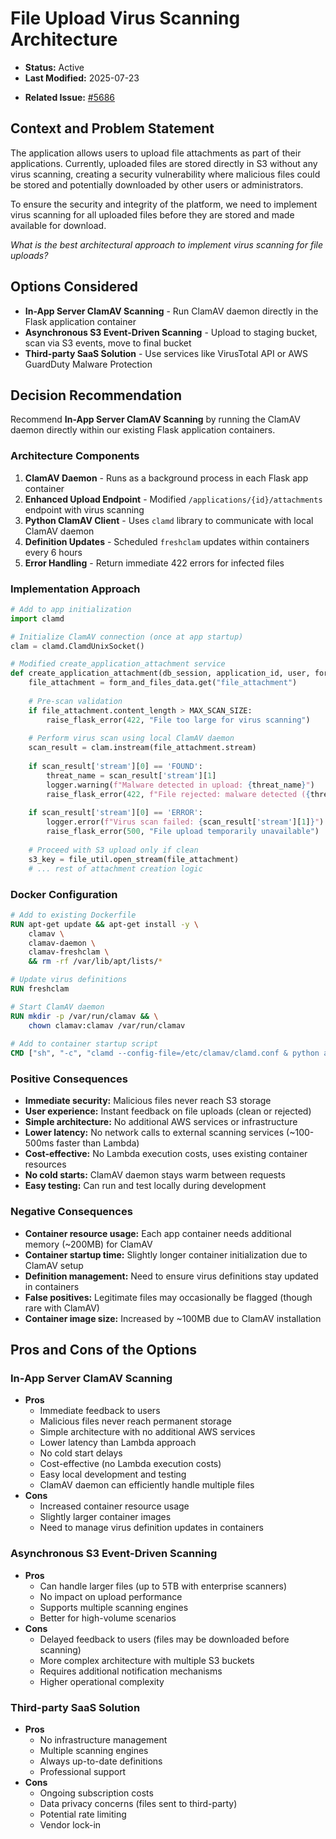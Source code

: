 # File Upload Virus Scanning Architecture

- **Status:** Active
- **Last Modified:** 2025-07-23
* **Related Issue:** [#5686](https://github.com/HHS/simpler-grants-gov/pull/5686)

## Context and Problem Statement

The application allows users to upload file attachments as part of their applications. Currently, uploaded files are stored directly in S3 without any virus scanning, creating a security vulnerability where malicious files could be stored and potentially downloaded by other users or administrators.

To ensure the security and integrity of the platform, we need to implement virus scanning for all uploaded files before they are stored and made available for download.

_What is the best architectural approach to implement virus scanning for file uploads?_

## Options Considered

* **In-App Server ClamAV Scanning** - Run ClamAV daemon directly in the Flask application container
* **Asynchronous S3 Event-Driven Scanning** - Upload to staging bucket, scan via S3 events, move to final bucket
* **Third-party SaaS Solution** - Use services like VirusTotal API or AWS GuardDuty Malware Protection

## Decision Recommendation

Recommend **In-App Server ClamAV Scanning** by running the ClamAV daemon directly within our existing Flask application containers.

### Architecture Components

1. **ClamAV Daemon** - Runs as a background process in each Flask app container
2. **Enhanced Upload Endpoint** - Modified `/applications/{id}/attachments` endpoint with virus scanning
3. **Python ClamAV Client** - Uses `clamd` library to communicate with local ClamAV daemon
4. **Definition Updates** - Scheduled `freshclam` updates within containers every 6 hours
5. **Error Handling** - Return immediate 422 errors for infected files

### Implementation Approach

```python
# Add to app initialization
import clamd

# Initialize ClamAV connection (once at app startup)
clam = clamd.ClamdUnixSocket()

# Modified create_application_attachment service
def create_application_attachment(db_session, application_id, user, form_and_files_data):
    file_attachment = form_and_files_data.get("file_attachment")
    
    # Pre-scan validation
    if file_attachment.content_length > MAX_SCAN_SIZE:
        raise_flask_error(422, "File too large for virus scanning")
    
    # Perform virus scan using local ClamAV daemon
    scan_result = clam.instream(file_attachment.stream)
    
    if scan_result['stream'][0] == 'FOUND':
        threat_name = scan_result['stream'][1]
        logger.warning(f"Malware detected in upload: {threat_name}")
        raise_flask_error(422, f"File rejected: malware detected ({threat_name})")
    
    if scan_result['stream'][0] == 'ERROR':
        logger.error(f"Virus scan failed: {scan_result['stream'][1]}")
        raise_flask_error(500, "File upload temporarily unavailable")
    
    # Proceed with S3 upload only if clean
    s3_key = file_util.open_stream(file_attachment)
    # ... rest of attachment creation logic
```

### Docker Configuration

```dockerfile
# Add to existing Dockerfile
RUN apt-get update && apt-get install -y \
    clamav \
    clamav-daemon \
    clamav-freshclam \
    && rm -rf /var/lib/apt/lists/*

# Update virus definitions
RUN freshclam

# Start ClamAV daemon
RUN mkdir -p /var/run/clamav && \
    chown clamav:clamav /var/run/clamav
    
# Add to container startup script
CMD ["sh", "-c", "clamd --config-file=/etc/clamav/clamd.conf & python app.py"]
```

### Positive Consequences

* **Immediate security:** Malicious files never reach S3 storage
* **User experience:** Instant feedback on file uploads (clean or rejected)
* **Simple architecture:** No additional AWS services or infrastructure
* **Lower latency:** No network calls to external scanning services (~100-500ms faster than Lambda)
* **Cost-effective:** No Lambda execution costs, uses existing container resources
* **No cold starts:** ClamAV daemon stays warm between requests
* **Easy testing:** Can run and test locally during development

### Negative Consequences

* **Container resource usage:** Each app container needs additional memory (~200MB) for ClamAV
* **Container startup time:** Slightly longer container initialization due to ClamAV setup
* **Definition management:** Need to ensure virus definitions stay updated in containers
* **False positives:** Legitimate files may occasionally be flagged (though rare with ClamAV)
* **Container image size:** Increased by ~100MB due to ClamAV installation

## Pros and Cons of the Options

### In-App Server ClamAV Scanning

* **Pros**
  * Immediate feedback to users
  * Malicious files never reach permanent storage
  * Simple architecture with no additional AWS services
  * Lower latency than Lambda approach
  * No cold start delays
  * Cost-effective (no Lambda execution costs)
  * Easy local development and testing
  * ClamAV daemon can efficiently handle multiple files
* **Cons**
  * Increased container resource usage
  * Slightly larger container images
  * Need to manage virus definition updates in containers

### Asynchronous S3 Event-Driven Scanning

* **Pros**
  * Can handle larger files (up to 5TB with enterprise scanners)
  * No impact on upload performance
  * Supports multiple scanning engines
  * Better for high-volume scenarios
* **Cons**
  * Delayed feedback to users (files may be downloaded before scanning)
  * More complex architecture with multiple S3 buckets
  * Requires additional notification mechanisms
  * Higher operational complexity

### Third-party SaaS Solution

* **Pros**
  * No infrastructure management
  * Multiple scanning engines
  * Always up-to-date definitions
  * Professional support
* **Cons**
  * Ongoing subscription costs
  * Data privacy concerns (files sent to third-party)
  * Potential rate limiting
  * Vendor lock-in
